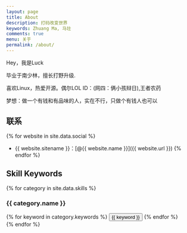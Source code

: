 ```yaml
---
layout: page
title: About
description: 打码改变世界
keywords: Zhuang Ma, 马壮
comments: true
menu: 关于
permalink: /about/
---
```


Hey，我是Luck

毕业于南少林，擅长打野升级.

喜欢Linux，热爱开源。偶尔LOL ID：(网四：俩小孩辩日),王者农药

梦想：做一个有钱和有品味的人，实在不行，只做个有钱人也可以

## 联系

{% for website in site.data.social %}
* {{ website.sitename }}：[@{{ website.name }}]({{ website.url }})
{% endfor %}

## Skill Keywords

{% for category in site.data.skills %}
### {{ category.name }}
<div class="btn-inline">
{% for keyword in category.keywords %}
<button class="btn btn-outline" type="button">{{ keyword }}</button>
{% endfor %}
</div>
{% endfor %}
